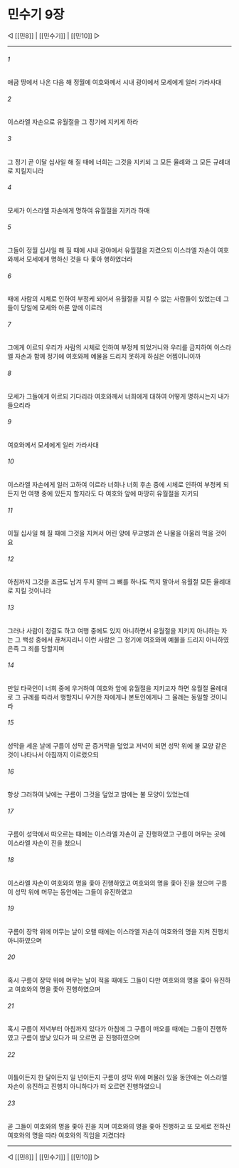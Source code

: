# 민수기 9장

◁ [[민8]] | [[민수기]] | [[민10]] ▷
***

###### 1
애굽 땅에서 나온 다음 해 정월에 여호와께서 시내 광야에서 모세에게 일러 가라사대

###### 2
이스라엘 자손으로 유월절을 그 정기에 지키게 하라

###### 3
그 정기 곧 이달 십사일 해 질 때에 너희는 그것을 지키되 그 모든 율례와 그 모든 규례대로 지킬지니라

###### 4
모세가 이스라엘 자손에게 명하여 유월절을 지키라 하매

###### 5
그들이 정월 십사일 해 질 때에 시내 광야에서 유월절을 지켰으되 이스라엘 자손이 여호와께서 모세에게 명하신 것을 다 좇아 행하였더라

###### 6
때에 사람의 시체로 인하여 부정케 되어서 유월절을 지킬 수 없는 사람들이 있었는데 그들이 당일에 모세와 아론 앞에 이르러

###### 7
그에게 이르되 우리가 사람의 시체로 인하여 부정케 되었거니와 우리를 금지하여 이스라엘 자손과 함께 정기에 여호와께 예물을 드리지 못하게 하심은 어찜이니이까

###### 8
모세가 그들에게 이르되 기다리라 여호와께서 너희에게 대하여 어떻게 명하시는지 내가 들으리라

###### 9
여호와께서 모세에게 일러 가라사대

###### 10
이스라엘 자손에게 일러 고하여 이르라 너희나 너희 후손 중에 시체로 인하여 부정케 되든지 먼 여행 중에 있든지 할지라도 다 여호와 앞에 마땅히 유월절을 지키되

###### 11
이월 십사일 해 질 때에 그것을 지켜서 어린 양에 무교병과 쓴 나물을 아울러 먹을 것이요

###### 12
아침까지 그것을 조금도 남겨 두지 말며 그 뼈를 하나도 꺽지 말아서 유월절 모든 율례대로 지킬 것이니라

###### 13
그러나 사람이 정결도 하고 여행 중에도 있지 아니하면서 유월절을 지키지 아니하는 자는 그 백성 중에서 끊쳐지리니 이런 사람은 그 정기에 여호와께 예물을 드리지 아니하였은즉 그 죄를 당할지며

###### 14
만일 타국인이 너희 중에 우거하여 여호와 앞에 유월절을 지키고자 하면 유월절 율례대로 그 규례를 따라서 행할지니 우거한 자에게나 본토인에게나 그 율례는 동일할 것이니라

###### 15
성막을 세운 날에 구름이 성막 곧 증거막을 덮었고 저녁이 되면 성막 위에 불 모양 같은 것이 나타나서 아침까지 이르렀으되

###### 16
항상 그러하여 낮에는 구름이 그것을 덮었고 밤에는 불 모양이 있었는데

###### 17
구름이 성막에서 떠오르는 때에는 이스라엘 자손이 곧 진행하였고 구름이 머무는 곳에 이스라엘 자손이 진을 쳤으니

###### 18
이스라엘 자손이 여호와의 명을 좇아 진행하였고 여호와의 명을 좇아 진을 쳤으며 구름이 성막 위에 머무는 동안에는 그들이 유진하였고

###### 19
구름이 장막 위에 머무는 날이 오랠 때에는 이스라엘 자손이 여호와의 명을 지켜 진행치 아니하였으며

###### 20
혹시 구름이 장막 위에 머무는 날이 적을 때에도 그들이 다만 여호와의 명을 좇아 유진하고 여호와의 명을 좇아 진행하였으며

###### 21
혹시 구름이 저녁부터 아침까지 있다가 아침에 그 구름이 떠오를 때에는 그들이 진행하였고 구름이 밤낮 있다가 떠 오르면 곧 진행하였으며

###### 22
이틀이든지 한 달이든지 일 년이든지 구름이 성막 위에 머물러 있을 동안에는 이스라엘 자손이 유진하고 진행치 아니하다가 떠 오르면 진행하였으니

###### 23
곧 그들이 여호와의 명을 좇아 진을 치며 여호와의 명을 좇아 진행하고 또 모세로 전하신 여호와의 명을 따라 여호와의 직임을 지켰더라

***
◁ [[민8]] | [[민수기]] | [[민10]] ▷